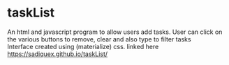 # taskList
An html and javascript program to allow users add tasks.
User can click on the various buttons to remove, clear and also type to filter tasks  
Interface created using (materialize) css.
linked here https://sadiquex.github.io/taskList/
